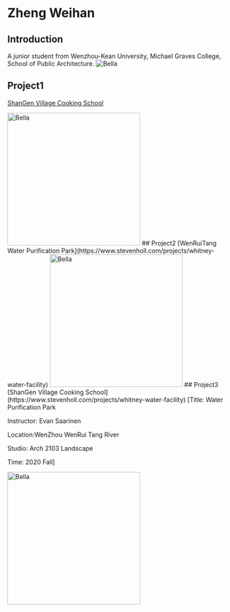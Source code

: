 # Zheng Weihan
## Introduction
A junior student from Wenzhou-Kean University, Michael Graves College, School of Public Architecture.
 <img alt="Bella" src="https://raw.githubusercontent.com/steenblikrs/2021-Spring-Studio/gh-pages/students/Bella/%E5%BE%AE%E4%BF%A1%E5%9B%BE%E7%89%87_20210527211604.jpg">
## Project1
[ShanGen Village Cooking School](https://www.stevenholl.com/projects/whitney-water-facility)

<img alt="Bella" src="https://raw.githubusercontent.com/steenblikrs/2021-Spring-Studio/gh-pages/students/Bella/rep1.gif" width="300">
## Project2
[WenRuiTang Water Purification Park](https://www.stevenholl.com/projects/whitney-water-facility)

<img alt="Bella" src="https://raw.githubusercontent.com/steenblikrs/2021-Spring-Studio/gh-pages/students/Bella/rep1.gif" width="300">
## Project3
[ShanGen Village Cooking School](https://www.stevenholl.com/projects/whitney-water-facility)
[Title: Water Purification Park

Instructor: Evan Saarinen

Location:WenZhou WenRui Tang River

Studio: Arch 2103 Landscape

Time: 2020 Fall]

<img alt="Bella" src="https://raw.githubusercontent.com/steenblikrs/2021-Spring-Studio/gh-pages/students/Bella/rep1.gif" width="300">
